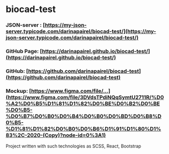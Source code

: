 # biocad-test

### JSON-server : [https://my-json-server.typicode.com/darinapairel/biocad-test/](https://my-json-server.typicode.com/darinapairel/biocad-test/)

### GitHub Page: [https://darinapairel.github.io/biocad-test/](https://darinapairel.github.io/biocad-test/)

### GitHub: [https://github.com/darinapairel/biocad-test](https://github.com/darinapairel/biocad-test)

### Mockup: [https://www.figma.com/file/...](https://www.figma.com/file/3DVdsTPdiNQqSymtU2711R/%D0%A2%D0%B5%D1%81%D1%82%D0%BE%D0%B2%D0%BE%D0%B5-%D0%B7%D0%B0%D0%B4%D0%B0%D0%BD%D0%B8%D0%B5-%D1%81%D1%82%D0%B0%D0%B6%D1%91%D1%80%D1%83%2C-2020-(Copy)?node-id=0%3A1)


Project written with such technologies as SCSS, React, Bootstrap
